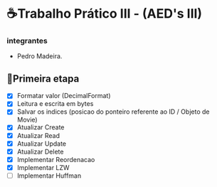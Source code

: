 # ☕Trabalho Prático III - (AED's III)

### integrantes

- Pedro Madeira.

## 🚀Primeira etapa

- [X] Formatar valor (DecimalFormat)
- [X] Leitura e escrita em bytes
- [X] Salvar os indices (posicao do ponteiro referente ao ID / Objeto de Movie)
- [X] Atualizar Create
- [X] Atualizar Read
- [X] Atualizar Update
- [X] Atualizar Delete
- [X] Implementar Reordenacao
- [X] Implementar LZW
- [ ] Implementar Huffman
